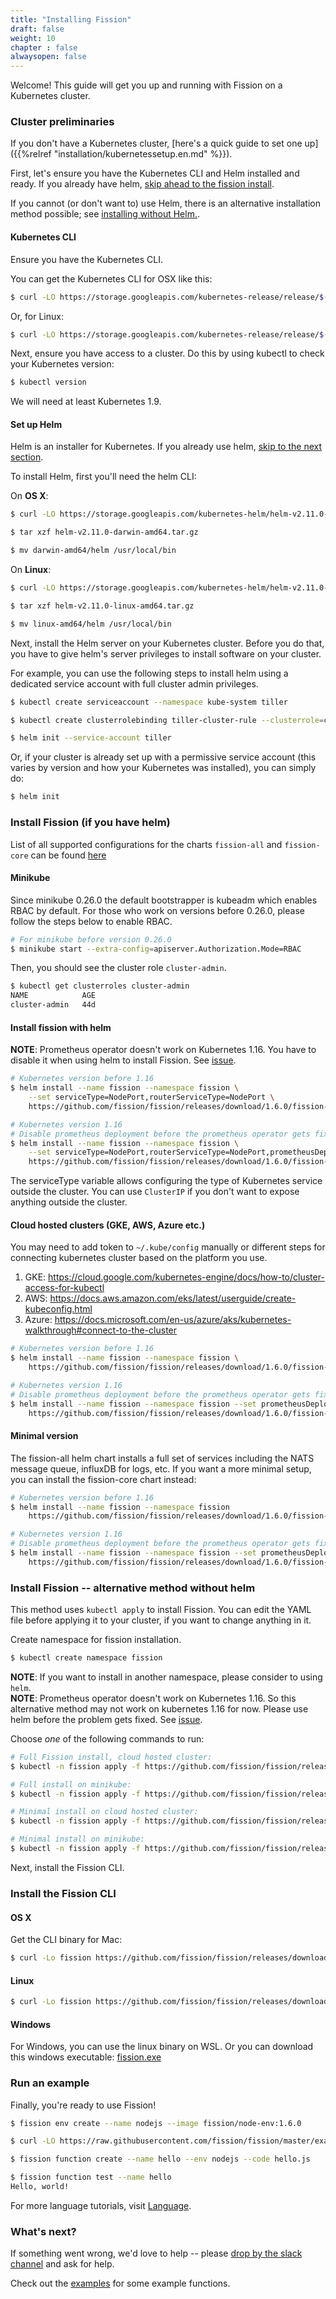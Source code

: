 ```yaml
---
title: "Installing Fission"
draft: false
weight: 10
chapter : false
alwaysopen: false
---
```


Welcome! This guide will get you up and running with Fission on a
Kubernetes cluster.

### Cluster preliminaries

If you don't have a Kubernetes cluster, [here's a quick guide to set
one up]({{%relref "installation/kubernetessetup.en.md" %}}).

First, let's ensure you have the Kubernetes CLI and Helm installed and
ready.  If you already have helm, [skip ahead to the fission install](#install-fission).

If you cannot (or don't want to) use Helm, there is an alternative
installation method possible; see [installing without
Helm.](#install-without-helm).

#### Kubernetes CLI

Ensure you have the Kubernetes CLI.

You can get the Kubernetes CLI for OSX like this:
```sh
$ curl -LO https://storage.googleapis.com/kubernetes-release/release/$(curl -s https://storage.googleapis.com/kubernetes-release/release/stable.txt)/bin/darwin/amd64/kubectl && chmod +x kubectl && sudo mv kubectl /usr/local/bin
```

Or, for Linux:
```sh
$ curl -LO https://storage.googleapis.com/kubernetes-release/release/$(curl -s https://storage.googleapis.com/kubernetes-release/release/stable.txt)/bin/linux/amd64/kubectl && chmod +x kubectl && sudo mv kubectl /usr/local/bin
```

Next, ensure you have access to a cluster.  Do this by using kubectl
to check your Kubernetes version:

```sh
$ kubectl version
```

We will need at least Kubernetes 1.9.

#### Set up Helm

Helm is an installer for Kubernetes.  If you already use helm, [skip to
the next section](#install-fission).

To install Helm, first you'll need the helm CLI:

On __OS X__:
```sh
$ curl -LO https://storage.googleapis.com/kubernetes-helm/helm-v2.11.0-darwin-amd64.tar.gz

$ tar xzf helm-v2.11.0-darwin-amd64.tar.gz

$ mv darwin-amd64/helm /usr/local/bin
```

On __Linux__:
```sh
$ curl -LO https://storage.googleapis.com/kubernetes-helm/helm-v2.11.0-linux-amd64.tar.gz

$ tar xzf helm-v2.11.0-linux-amd64.tar.gz

$ mv linux-amd64/helm /usr/local/bin
```

Next, install the Helm server on your Kubernetes cluster.  Before you
do that, you have to give helm's server privileges to install software
on your cluster.

For example, you can use the following steps to install helm using a
dedicated service account with full cluster admin privileges.

```sh
$ kubectl create serviceaccount --namespace kube-system tiller

$ kubectl create clusterrolebinding tiller-cluster-rule --clusterrole=cluster-admin --serviceaccount=kube-system:tiller

$ helm init --service-account tiller
```

Or, if your cluster is already set up with a permissive service
account (this varies by version and how your Kubernetes was
installed), you can simply do:

```sh
$ helm init
```

### Install Fission (if you have helm)

List of all supported configurations for the charts `fission-all` and `fission-core` can be found [here](https://github.com/fission/fission/tree/master/charts#configuration)

#### Minikube

Since minikube 0.26.0 the default bootstrapper is kubeadm which enables RBAC by default. For those who work on versions before 0.26.0, please follow the steps below to enable RBAC.

```sh
# For minikube before version 0.26.0
$ minikube start --extra-config=apiserver.Authorization.Mode=RBAC
```

Then, you should see the cluster role `cluster-admin`.

``` sh
$ kubectl get clusterroles cluster-admin
NAME            AGE
cluster-admin   44d
```

#### Install fission with helm 

**NOTE**: Prometheus operator doesn't work on Kubernetes 1.16. You have to disable it when using helm to install Fission. See [issue](https://github.com/helm/charts/issues/17511).

```sh
# Kubernetes version before 1.16
$ helm install --name fission --namespace fission \
    --set serviceType=NodePort,routerServiceType=NodePort \
    https://github.com/fission/fission/releases/download/1.6.0/fission-all-1.6.0.tgz

# Kubernetes version 1.16
# Disable prometheus deployment before the prometheus operator gets fixed.
$ helm install --name fission --namespace fission \
    --set serviceType=NodePort,routerServiceType=NodePort,prometheusDeploy=false \
    https://github.com/fission/fission/releases/download/1.6.0/fission-all-1.6.0.tgz
```

The serviceType variable allows configuring the type of Kubernetes
service outside the cluster.  You can use `ClusterIP` if you don't
want to expose anything outside the cluster.

#### Cloud hosted clusters (GKE, AWS, Azure etc.)

You may need to add token to `~/.kube/config` manually or different steps for connecting kubernetes cluster based on the platform you use.

1. GKE: https://cloud.google.com/kubernetes-engine/docs/how-to/cluster-access-for-kubectl
2. AWS: https://docs.aws.amazon.com/eks/latest/userguide/create-kubeconfig.html
3. Azure: https://docs.microsoft.com/en-us/azure/aks/kubernetes-walkthrough#connect-to-the-cluster

```sh
# Kubernetes version before 1.16
$ helm install --name fission --namespace fission \
    https://github.com/fission/fission/releases/download/1.6.0/fission-all-1.6.0.tgz

# Kubernetes version 1.16
# Disable prometheus deployment before the prometheus operator gets fixed.
$ helm install --name fission --namespace fission --set prometheusDeploy=false \
    https://github.com/fission/fission/releases/download/1.6.0/fission-all-1.6.0.tgz
```

#### Minimal version

The fission-all helm chart installs a full set of services including
the NATS message queue, influxDB for logs, etc. If you want a more
minimal setup, you can install the fission-core chart instead:

```sh
# Kubernetes version before 1.16
$ helm install --name fission --namespace fission 
    https://github.com/fission/fission/releases/download/1.6.0/fission-core-1.6.0.tgz

# Kubernetes version 1.16
# Disable prometheus deployment before the prometheus operator gets fixed.
$ helm install --name fission --namespace fission --set prometheusDeploy=false \
    https://github.com/fission/fission/releases/download/1.6.0/fission-core-1.6.0.tgz
```

### Install Fission -- alternative method without helm

This method uses `kubectl apply` to install Fission.  You can edit the
YAML file before applying it to your cluster, if you want to change
anything in it.

Create namespace for fission installation.

```sh
$ kubectl create namespace fission 
```

**NOTE**: If you want to install in another namespace, please consider to using `helm`.  
**NOTE**: Prometheus operator doesn't work on Kubernetes 1.16. 
So this alternative method may not work on kubernetes 1.16 for now. 
Please use helm before the problem gets fixed. See [issue](https://github.com/helm/charts/issues/17511).

Choose _one_ of the following commands to run:

```sh
# Full Fission install, cloud hosted cluster:
$ kubectl -n fission apply -f https://github.com/fission/fission/releases/download/1.6.0/fission-all-1.6.0.yaml

# Full install on minikube:
$ kubectl -n fission apply -f https://github.com/fission/fission/releases/download/1.6.0/fission-all-1.6.0-minikube.yaml

# Minimal install on cloud hosted cluster:
$ kubectl -n fission apply -f https://github.com/fission/fission/releases/download/1.6.0/fission-core-1.6.0.yaml

# Minimal install on minikube:
$ kubectl -n fission apply -f https://github.com/fission/fission/releases/download/1.6.0/fission-core-1.6.0-minikube.yaml
```

Next, install the Fission CLI.

### Install the Fission CLI

#### OS X

Get the CLI binary for Mac:

```sh
$ curl -Lo fission https://github.com/fission/fission/releases/download/1.6.0/fission-cli-osx && chmod +x fission && sudo mv fission /usr/local/bin/
```

#### Linux

```sh
$ curl -Lo fission https://github.com/fission/fission/releases/download/1.6.0/fission-cli-linux && chmod +x fission && sudo mv fission /usr/local/bin/
```

#### Windows

For Windows, you can use the linux binary on WSL. Or you can download
this windows executable: [fission.exe](https://github.com/fission/fission/releases/download/1.6.0/fission-cli-windows.exe)

### Run an example

Finally, you're ready to use Fission!

```sh
$ fission env create --name nodejs --image fission/node-env:1.6.0

$ curl -LO https://raw.githubusercontent.com/fission/fission/master/examples/nodejs/hello.js

$ fission function create --name hello --env nodejs --code hello.js

$ fission function test --name hello
Hello, world!
```

For more language tutorials, visit [Language](/languages/).

### What's next?

If something went wrong, we'd love to help -- please [drop by the
slack channel](http://slack.fission.io) and ask for help.

Check out the
[examples](https://github.com/fission/fission/tree/master/examples)
for some example functions.
